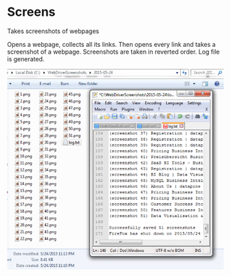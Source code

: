 # Screens
Takes screenshots of webpages

Opens a webpage, collects all its links. Then opens every link and takes a screenshot of a webpage.
Screenshots are taken in reverted order. Log file is generated.

<img src="https://github.com/AlexandrovskiyAndrei/Screens/blob/master/resources/webdriverScreens.png">
